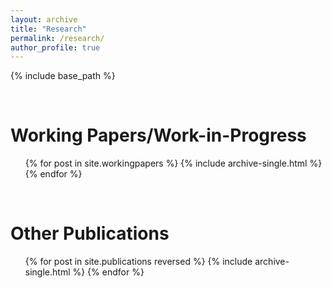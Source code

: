 ```yaml
---
layout: archive
title: "Research"
permalink: /research/
author_profile: true
---
```


{% include base_path %}

<br/>

Working Papers/Work-in-Progress
======
  <ul>{% for post in site.workingpapers %}
    {% include archive-single.html %}
  {% endfor %}</ul>

<br/>

Other Publications
======
  <ul>{% for post in site.publications reversed %}
    {% include archive-single.html %}
  {% endfor %}</ul>


